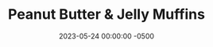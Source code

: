 ---
layout: post
title:  "Peanut Butter & Jelly Muffins"
date:   2023-05-24 00:00:00 -0500
categories:
- Recipes
- Breakfast
permalink: /recipes/pbj-muffin
image: /assets/Food/Breakfast/PBJ Muffin/pbj-muffin.jpg
ing: pbjmuffin-ing
facts: pbjmuffin-facts
section1: Dry
start2: Banana, overripe
section2: Wet
start3: Frozen blueberries
section3: Min-ins
start4: 
section4: 
start5: 
section5: 
Prep: 15
Rest: 
Cook: 22
Source1: https://www.youtube.com/watch?v=4AaCp1rMbGo&t=1s
Source2: 
whisk: https://s.samsungfood.com/r2wV1
tags: 
- oatmeal
- oats
- quick oats
- rolled oats
- yogurt
- chia
- gluten free
- peanut butter
- nuts
- jelly
- mini
- jumbo
- banana bread
- peanut butter
- nut butter
- natural nut butter
- almond butter
- sunflower seed butter
- sunflower butter
- banana bread
- bread
- cake
- mini muffin
Description: Blueberry <a href="/misc/fake-healthy-foods#muffins">muffins</a> are a classic quick grab and go breakfast for a reason, but they're traditionally loaded with added sugars and oils. These ones however are much healthier than the classic though, packing fiber with oat flour, and avoiding tons of added sugars and unhealthy fats.  Check out my <a href="banana-bread">Oatmeal Banana Mini Muffins</a> and my <a href="double-chocolate-banana-bread">Double Chocolate Banana Bread</a> for similar recipes
Instructions: 
- In a large bowl, whisk together the dry ingredients - quick oats, cornstarch, powdered peanut butter, and baking soda<br><br>

- In a separate medium bowl, mash the banana. Add the rest of the wet ingredients - yogurt, <a href="/recipes/natural-peanut-butter">nut butter</a>, applesauce, egg, and maple syrup (or honey)<br><br>

- Any kind of nut butter, like peanut or almond, will work.  For a nut free version, use pumpkin seed or sunflower seed butter.  Note that sunflower seed butter may turn the muffins green due to the reaction between the chlorophyll in the sunflower butter and the baking soda.  It's perfectly safe to eat and doesn't alter the taste, just a cosmetic change<br><br>

- Pour the wet ingredients to the dry, and mix until just combined with a silicone spatula. Fold in the blueberries<br><br>

- Liberally grease a muffin pan with spray, and evenly spoon in the batter.  This recipe makes a dozen standard size muffins<br><br>

- Bake for about 22 minutes (uncovered) at 350F, until the muffins have an internal temperature of about 200F and toothpick comes out clean.  You can also bake these as mini muffins (makes 40) for about 12 minutes at 350F (uncovered)<br><br>

- Alternatively, you can bake this as a banana bread in a loaf pan for about an hour (covered), until a toothpick is almost clean and the internal temperature is around 190F<br><br>

- Optionally, brush tops of muffins with 1 tbsp (14 g) melted unsalted butter. Let cool totally in the pan before removing from the pan with a butter knife
---